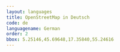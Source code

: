 ```yaml
---
layout: languages
title: OpenStreetMap in Deutsch
code: de
languagename: German
order: 2
bbox: 5.25146,45.69648,17.35840,55.24616
---
```

